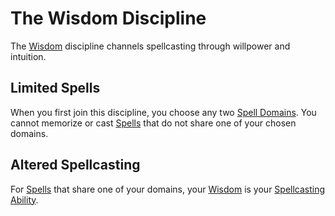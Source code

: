 # The Wisdom Discipline

The [Wisdom](../../Player%20Characters/Chosen%20Statistics/Wisdom.md) discipline channels spellcasting through willpower and intuition.

## Limited Spells

When you first join this discipline, you choose any two [Spell Domains](../Spell%20Domains/Spell%20Domains.md#Spell%20Domains). You cannot memorize or cast [Spells](../Spellcasting/Spells.md) that do not share one of your chosen domains.

## Altered Spellcasting

For [Spells](../Spellcasting/Spells.md) that share one of your domains, your [Wisdom](../../Player%20Characters/Chosen%20Statistics/Wisdom.md) is your [Spellcasting Ability](Spellcasting%20Ability.md).
